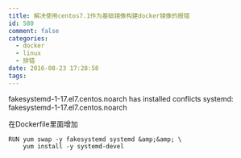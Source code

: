 ```yaml
---
title: 解决使用centos7.1作为基础镜像构建docker镜像的报错
id: 580
comment: false
categories:
  - docker
  - linux
  - 排错
date: 2016-08-23 17:28:58
tags:
---
```


fakesystemd-1-17.el7.centos.noarch has installed conflicts systemd: fakesystemd-1-17.el7.centos.noarch

在Dockerfile里面增加

    RUN yum swap -y fakesystemd systemd &amp;&amp; \
        yum install -y systemd-devel